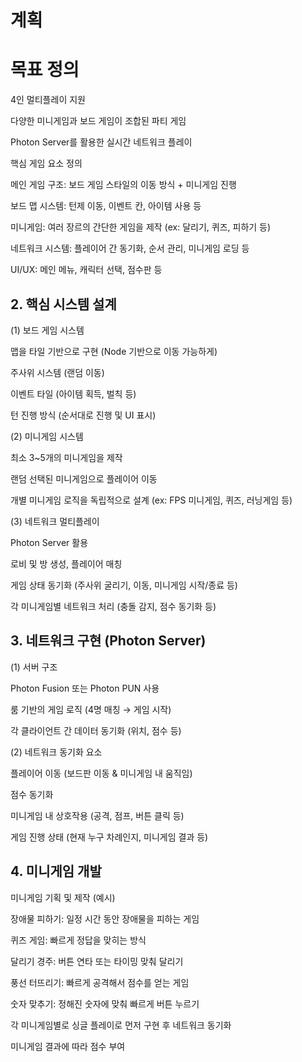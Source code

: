 # 계획

# 목표 정의
4인 멀티플레이 지원

다양한 미니게임과 보드 게임이 조합된 파티 게임

Photon Server를 활용한 실시간 네트워크 플레이

핵심 게임 요소 정의

메인 게임 구조: 보드 게임 스타일의 이동 방식 + 미니게임 진행

보드 맵 시스템: 턴제 이동, 이벤트 칸, 아이템 사용 등

미니게임: 여러 장르의 간단한 게임을 제작 (ex: 달리기, 퀴즈, 피하기 등)

네트워크 시스템: 플레이어 간 동기화, 순서 관리, 미니게임 로딩 등

UI/UX: 메인 메뉴, 캐릭터 선택, 점수판 등

## 2. 핵심 시스템 설계
(1) 보드 게임 시스템

맵을 타일 기반으로 구현 (Node 기반으로 이동 가능하게)

주사위 시스템 (랜덤 이동)

이벤트 타일 (아이템 획득, 벌칙 등)

턴 진행 방식 (순서대로 진행 및 UI 표시)

(2) 미니게임 시스템

최소 3~5개의 미니게임을 제작

랜덤 선택된 미니게임으로 플레이어 이동

개별 미니게임 로직을 독립적으로 설계 (ex: FPS 미니게임, 퀴즈, 러닝게임 등)

(3) 네트워크 멀티플레이

Photon Server 활용

로비 및 방 생성, 플레이어 매칭

게임 상태 동기화 (주사위 굴리기, 이동, 미니게임 시작/종료 등)

각 미니게임별 네트워크 처리 (충돌 감지, 점수 동기화 등)

## 3. 네트워크 구현 (Photon Server)

(1) 서버 구조

Photon Fusion 또는 Photon PUN 사용

룸 기반의 게임 로직 (4명 매칭 → 게임 시작)

각 클라이언트 간 데이터 동기화 (위치, 점수 등)

(2) 네트워크 동기화 요소

플레이어 이동 (보드판 이동 & 미니게임 내 움직임)

점수 동기화

미니게임 내 상호작용 (공격, 점프, 버튼 클릭 등)

게임 진행 상태 (현재 누구 차례인지, 미니게임 결과 등)

## 4. 미니게임 개발

미니게임 기획 및 제작 (예시)

장애물 피하기: 일정 시간 동안 장애물을 피하는 게임

퀴즈 게임: 빠르게 정답을 맞히는 방식

달리기 경주: 버튼 연타 또는 타이밍 맞춰 달리기

풍선 터뜨리기: 빠르게 공격해서 점수를 얻는 게임

숫자 맞추기: 정해진 숫자에 맞춰 빠르게 버튼 누르기

각 미니게임별로 싱글 플레이로 먼저 구현 후 네트워크 동기화

미니게임 결과에 따라 점수 부여
